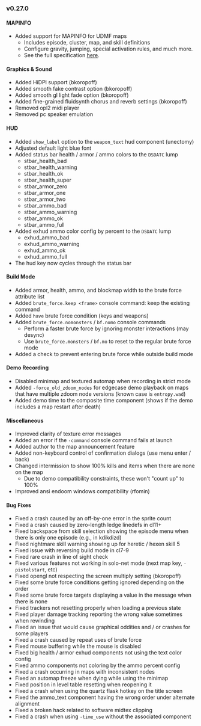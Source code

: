 ### v0.27.0

#### MAPINFO
- Added support for MAPINFO for UDMF maps
  - Includes episode, cluster, map, and skill definitions
  - Configure gravity, jumping, special activation rules, and much more.
  - See the full specification [here](../docs/mapinfo.md).

#### Graphics & Sound
- Added HiDPI support (bkoropoff)
- Added smooth fake contrast option (bkoropoff)
- Added smooth gl light fade option (bkoropoff)
- Added fine-grained fluidsynth chorus and reverb settings (bkoropoff)
- Removed opl2 midi player
- Removed pc speaker emulation

#### HUD
- Added `show_label` option to the `weapon_text` hud component (unectomy)
- Adjusted default light blue font
- Added status bar health / armor / ammo colors to the `DSDATC` lump
  - stbar_health_bad
  - stbar_health_warning
  - stbar_health_ok
  - stbar_health_super
  - stbar_armor_zero
  - stbar_armor_one
  - stbar_armor_two
  - stbar_ammo_bad
  - stbar_ammo_warning
  - stbar_ammo_ok
  - stbar_ammo_full
- Added exhud ammo color config by percent to the `DSDATC` lump
  - exhud_ammo_bad
  - exhud_ammo_warning
  - exhud_ammo_ok
  - exhud_ammo_full
- The hud key now cycles through the status bar

#### Build Mode
- Added armor, health, ammo, and blockmap width to the brute force attribute list
- Added `brute_force.keep <frame>` console command: keep the existing command
- Added `have` brute force condition (keys and weapons)
- Added `brute_force.nomonsters` / `bf.nomo` console commands
  - Perform a faster brute force by ignoring monster interactions (may desync)
  - Use `brute_force.monsters` / `bf.mo` to reset to the regular brute force mode
- Added a check to prevent entering brute force while outside build mode

#### Demo Recording
- Disabled minimap and textured automap when recording in strict mode
- Added `-force_old_zdoom_nodes` for edgecase demo playback on maps that have multiple zdoom node versions (known case is `entropy.wad`)
- Added demo time to the composite time component (shows if the demo includes a map restart after death)

#### Miscellaneous
- Improved clarity of texture error messages
- Added an error if the `-command` console command fails at launch
- Added author to the map announcement feature
- Added non-keyboard control of confirmation dialogs (use menu enter / back)
- Changed intermission to show 100% kills and items when there are none on the map
  - Due to demo compatibility constraints, these won't "count up" to 100%
- Improved ansi endoom windows compatibility (rfomin)

#### Bug Fixes
- Fixed a crash caused by an off-by-one error in the sprite count
- Fixed a crash caused by zero-length ledge linedefs in cl11+
- Fixed backspace from skill selection showing the episode menu when there is only one episode (e.g., in kdikdizd)
- Fixed nightmare skill warning showing up for heretic / hexen skill 5
- Fixed issue with reversing build mode in cl7-9
- Fixed rare crash in line of sight check
- Fixed various features not working in solo-net mode (next map key, `-pistolstart`, etc)
- Fixed opengl not respecting the screen multiply setting (bkoropoff)
- Fixed some brute force conditions getting ignored depending on the order
- Fixed some brute force targets displaying a value in the message when there is none
- Fixed trackers not resetting properly when loading a previous state
- Fixed player damage tracking reporting the wrong value sometimes when rewinding
- Fixed an issue that would cause graphical oddities and / or crashes for some players
- Fixed a crash caused by repeat uses of brute force
- Fixed mouse buffering while the mouse is disabled
- Fixed big health / armor exhud components not using the text color config
- Fixed ammo components not coloring by the ammo percent config
- Fixed a crash occurring in maps with inconsistent nodes
- Fixed an automap freeze when dying while using the minimap
- Fixed position in level table resetting when reopening it
- Fixed a crash when using the quartz flask hotkey on the title screen
- Fixed the ammo_text component having the wrong order under alternate alignment
- Fixed a broken hack related to software midtex clipping
- Fixed a crash when using `-time_use` without the associated component
